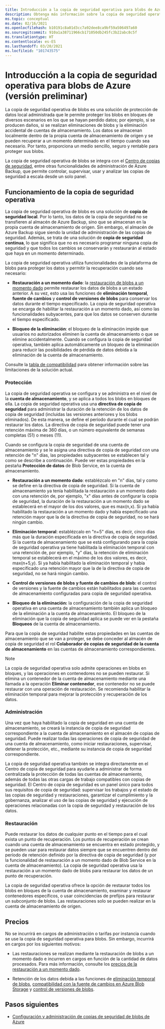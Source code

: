 ```yaml
---
title: Introducción a la copia de seguridad operativa para blobs de Azure
description: Obtenga más información sobre la copia de seguridad operativa para blobs de Azure (versión preliminar).
ms.topic: conceptual
ms.date: 02/16/2021
ms.openlocfilehash: b10191c8a01d3cc7a92dee8ca9bf59a506497a60
ms.sourcegitcommit: 910a1a38711966cb171050db245fc3b22abc8c5f
ms.translationtype: HT
ms.contentlocale: es-ES
ms.lasthandoff: 03/20/2021
ms.locfileid: "101743575"
---
```

# <a name="overview-of-operational-backup-for-azure-blobs-in-preview"></a>Introducción a la copia de seguridad operativa para blobs de Azure (versión preliminar)

La copia de seguridad operativa de blobs es una solución de protección de datos local administrada que le permite proteger los blobs en bloques de diversos escenarios en los que se hayan perdido datos; por ejemplo, si se producen daños, si se realizan eliminaciones de blobs y la eliminación accidental de cuentas de almacenamiento. Los datos se almacenan localmente dentro de la propia cuenta de almacenamiento de origen y se pueden recuperar a un momento determinado en el tiempo cuando sea necesario. Por tanto, proporciona un medio sencillo, seguro y rentable para proteger sus blobs.

La copia de seguridad operativa de blobs se integra con el [Centro de copias de seguridad](backup-center-overview.md), entre otras funcionalidades de administración de Azure Backup, que permite controlar, supervisar, usar y analizar las copias de seguridad a escala desde un solo panel.

## <a name="how-operational-backup-works"></a>Funcionamiento de la copia de seguridad operativa

La copia de seguridad operativa de blobs es una solución de **copia de seguridad local**. Por lo tanto, los datos de la copia de seguridad no se transfieren al almacén de Azure Backup, sino que se almacenan en la propia cuenta de almacenamiento de origen. Sin embargo, el almacén de Azure Backup sigue siendo la unidad de administración de las copias de seguridad. Además, se trata de una solución de **copia de seguridad continua**, lo que significa que no es necesario programar ninguna copia de seguridad y que todos los cambios se conservarán y restaurarán al estado que haya en un momento determinado.

La copia de seguridad operativa utiliza funcionalidades de la plataforma de blobs para proteger los datos y permitir la recuperación cuando sea necesario:

- **Restauración a un momento dado**: la [restauración de blobs a un momento dado](https://docs.microsoft.com/azure/storage/blobs/point-in-time-restore-overview) permite restaurar los datos de blobs a un estado anterior. A su vez, esto usa las funciones de **eliminación temporal**, **fuente de cambios** y **control de versiones de blobs** para conservar los datos durante el tiempo especificado. La copia de seguridad operativa se encarga de habilitar la restauración a un momento dado, así como las funcionalidades subyacentes, para que los datos se conserven durante el tiempo especificado.

- **Bloqueo de la eliminación**: el bloqueo de la eliminación impide que usuarios no autorizados eliminen la cuenta de almacenamiento o que se elimine accidentalmente. Cuando se configura la copia de seguridad operativa, también aplica automáticamente un bloqueo de la eliminación para reducir las posibilidades de pérdida de datos debida a la eliminación de la cuenta de almacenamiento.

Consulte la [tabla de compatibilidad](blob-backup-support-matrix.md) para obtener información sobre las limitaciones de la solución actual.

### <a name="protection"></a>Protección

La copia de seguridad operativa se configura y se administra en el nivel de la **cuenta de almacenamiento**, y se aplica a todos los blobs en bloques de ella. La copia de seguridad operativa usa una **directiva de copia de seguridad** para administrar la duración de la retención de los datos de copia de seguridad (incluidas las versiones anteriores y los blobs eliminados). De esta manera, se define el período durante el cual se podrán restaurar los datos. La directiva de copia de seguridad puede tener una retención máxima de 360 días, o un número equivalente de semanas completas (51) o meses (11).

Cuando se configura la copia de seguridad de una cuenta de almacenamiento y se le asigna una directiva de copia de seguridad con una retención de "n" días, las propiedades subyacentes se establecen tal y como se describe a continuación. Puede ver estas propiedades en la pestaña **Protección de datos** de Blob Service, en la cuenta de almacenamiento.

- **Restauración a un momento dado**: establézcalo en "n" días, tal y como se define en la directiva de copia de seguridad. Si la cuenta de almacenamiento ya tenía habilitada la restauración a un momento dado con una retención de, por ejemplo, "x" días antes de configurar la copia de seguridad, la duración de la restauración a un momento dado se establecerá en el mayor de los dos valores, que es max(n,x). Si ya había habilitado la restauración a un momento dado y había especificado una retención mayor que la de la directiva de copia de seguridad, no se hará ningún cambio.

- **Eliminación temporal**: establézcalo en "n+5" días, es decir, cinco días más que la duración especificada en la directiva de copia de seguridad. Si la cuenta de almacenamiento que se está configurando para la copia de seguridad operativa ya tiene habilitada la eliminación temporal con una retención de, por ejemplo, "y" días, la retención de eliminación temporal se establecerá en el máximo de los dos valores, es decir, max(n+5,y). Si ya había habilitado la eliminación temporal y había especificado una retención mayor que la de la directiva de copia de seguridad, no se hará ningún cambio.

- **Control de versiones de blobs y fuente de cambios de blob:** el control de versiones y la fuente de cambios están habilitados para las cuentas de almacenamiento configuradas para copia de seguridad operativa.

- **Bloqueo de la eliminación:** la configuración de la copia de seguridad operativa en una cuenta de almacenamiento también aplica un bloqueo de la eliminación a la cuenta de almacenamiento. El bloqueo de la eliminación que la copia de seguridad aplica se puede ver en la pestaña **Bloqueos** de la cuenta de almacenamiento.

Para que la copia de seguridad habilite estas propiedades en las cuentas de almacenamiento que se van a proteger, se debe conceder al almacén de copia de seguridad el rol **Colaborador de copias de seguridad de la cuenta de almacenamiento** en las cuentas de almacenamiento correspondientes.

>[!NOTE]
>La copia de seguridad operativa solo admite operaciones en blobs en bloques, y las operaciones en contenedores no se pueden restaurar. Si elimina un contenedor de la cuenta de almacenamiento mediante una llamada a la operación **Eliminar contenedor**, ese contenedor no se puede restaurar con una operación de restauración. Se recomienda habilitar la eliminación temporal para mejorar la protección y recuperación de los datos.

### <a name="management"></a>Administración

Una vez que haya habilitado la copia de seguridad en una cuenta de almacenamiento, se creará la instancia de copia de seguridad correspondiente a la cuenta de almacenamiento en el almacén de copias de seguridad. Puede realizar todas las operaciones de copia de seguridad de una cuenta de almacenamiento, como iniciar restauraciones, supervisar, detener la protección, etc., mediante su instancia de copia de seguridad correspondiente.

La copia de seguridad operativa también se integra directamente en el Centro de copia de seguridad para ayudarle a administrar de forma centralizada la protección de todas las cuentas de almacenamiento, además de todas las otras cargas de trabajo compatibles con copias de seguridad. El Centro de copia de seguridad es un panel único para todos sus requisitos de copia de seguridad: supervisar los trabajos y el estado de las copias de seguridad y restauraciones, garantizar el cumplimiento y la gobernanza, analizar el uso de las copias de seguridad y ejecución de operaciones relacionadas con la copia de seguridad y restauración de los datos.

### <a name="restore"></a>Restauración

Puede restaurar los datos de cualquier punto en el tiempo para el cual exista un punto de recuperación. Los puntos de recuperación se crean cuando una cuenta de almacenamiento se encuentra en estado protegido, y se pueden usar para restaurar datos siempre que se encuentren dentro del período de retención definido por la directiva de copia de seguridad (y por la funcionalidad de restauración a un momento dado de Blob Service en la cuenta de almacenamiento). La copia de seguridad operativa usa la restauración a un momento dado de blobs para restaurar los datos de un punto de recuperación.

La copia de seguridad operativa ofrece la opción de restaurar todos los blobs en bloques de la cuenta de almacenamiento, examinar y restaurar contenedores específicos, o usar coincidencias de prefijos para restaurar un subconjunto de blobs. Las restauraciones solo se pueden realizar en la cuenta de almacenamiento de origen.

## <a name="pricing"></a>Precios

No se incurrirá en cargos de administración o tarifas por instancia cuando se use la copia de seguridad operativa para blobs. Sin embargo, incurrirá en cargos por los siguientes motivos:

- Las restauraciones se realizan mediante la restauración de blobs a un momento dado e incurren en cargos en función de la cantidad de datos procesados. Para más información, consulte los [precios de la restauración a un momento dado](https://docs.microsoft.com/azure/storage/blobs/point-in-time-restore-overview#pricing-and-billing).

- Retención de los datos debida a las funciones de [eliminación temporal de blobs](https://docs.microsoft.com/azure/storage/blobs/soft-delete-blob-overview), [compatibilidad con la fuente de cambios en Azure Blob Storage](https://docs.microsoft.com/azure/storage/blobs/storage-blob-change-feed) y [control de versiones de blobs](https://docs.microsoft.com/azure/storage/blobs/versioning-overview).

## <a name="next-steps"></a>Pasos siguientes

- [Configuración y administración de copias de seguridad de blobs de Azure](blob-backup-configure-manage.md)
